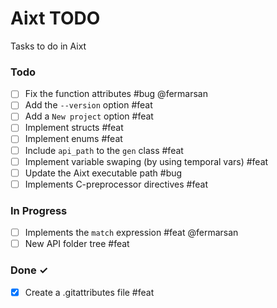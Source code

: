 # Aixt TODO

Tasks to do in Aixt 

### Todo

- [ ] Fix the function attributes #bug @fermarsan
- [ ] Add the `--version` option #feat
- [ ] Add a `New project` option #feat
- [ ] Implement structs #feat
- [ ] Implement enums #feat
- [ ] Include `api_path` to the `gen` class #feat
- [ ] Implement variable swaping (by using temporal vars) #feat
- [ ] Update the Aixt executable path #bug
- [ ] Implements C-preprocessor directives #feat

### In Progress

- [ ] Implements the `match` expression #feat @fermarsan
- [ ] New API folder tree #feat
   
### Done ✓

- [x] Create a .gitattributes file #feat